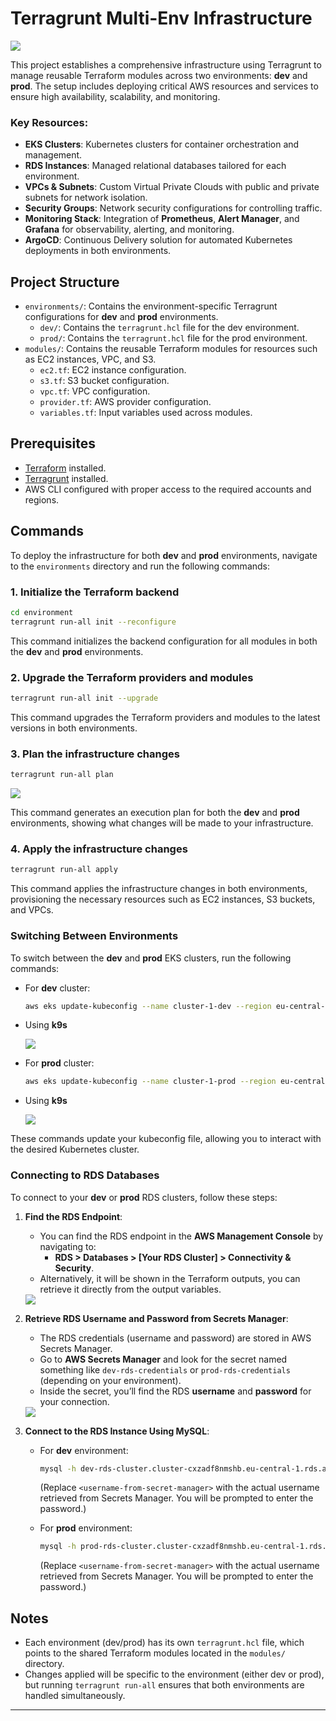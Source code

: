 # Terragrunt Multi-Env Infrastructure

<img src=imgs/cover.png>

This project establishes a comprehensive infrastructure using Terragrunt to manage reusable Terraform modules across two environments: **dev** and **prod**. The setup includes deploying critical AWS resources and services to ensure high availability, scalability, and monitoring.

### Key Resources:

- **EKS Clusters**: Kubernetes clusters for container orchestration and management.
- **RDS Instances**: Managed relational databases tailored for each environment.
- **VPCs & Subnets**: Custom Virtual Private Clouds with public and private subnets for network isolation.
- **Security Groups**: Network security configurations for controlling traffic.
- **Monitoring Stack**: Integration of **Prometheus**, **Alert Manager**, and **Grafana** for observability, alerting, and monitoring.
- **ArgoCD**: Continuous Delivery solution for automated Kubernetes deployments in both environments.

## Project Structure

- `environments/`: Contains the environment-specific Terragrunt configurations for **dev** and **prod** environments.
  - `dev/`: Contains the `terragrunt.hcl` file for the dev environment.
  - `prod/`: Contains the `terragrunt.hcl` file for the prod environment.
- `modules/`: Contains the reusable Terraform modules for resources such as EC2 instances, VPC, and S3.
  - `ec2.tf`: EC2 instance configuration.
  - `s3.tf`: S3 bucket configuration.
  - `vpc.tf`: VPC configuration.
  - `provider.tf`: AWS provider configuration.
  - `variables.tf`: Input variables used across modules.

## Prerequisites

- [Terraform](https://www.terraform.io/downloads.html) installed.
- [Terragrunt](https://terragrunt.gruntwork.io/) installed.
- AWS CLI configured with proper access to the required accounts and regions.

## Commands

To deploy the infrastructure for both **dev** and **prod** environments, navigate to the `environments` directory and run the following commands:

### 1. Initialize the Terraform backend

```bash
cd environment
terragrunt run-all init --reconfigure
```

This command initializes the backend configuration for all modules in both the **dev** and **prod** environments.

### 2. Upgrade the Terraform providers and modules

```bash
terragrunt run-all init --upgrade
```

This command upgrades the Terraform providers and modules to the latest versions in both environments.

### 3. Plan the infrastructure changes

```bash
terragrunt run-all plan
```

<img src=imgs/plan.png>

This command generates an execution plan for both the **dev** and **prod** environments, showing what changes will be made to your infrastructure.

### 4. Apply the infrastructure changes

```bash
terragrunt run-all apply
```

This command applies the infrastructure changes in both environments, provisioning the necessary resources such as EC2 instances, S3 buckets, and VPCs.

### Switching Between Environments

To switch between the **dev** and **prod** EKS clusters, run the following commands:

- For **dev** cluster:

  ```bash
  aws eks update-kubeconfig --name cluster-1-dev --region eu-central-1
  ```

- Using **k9s**

  <img src=imgs/dev.png>

- For **prod** cluster:

  ```bash
  aws eks update-kubeconfig --name cluster-1-prod --region eu-central-1
  ```

- Using **k9s**

  <img src=imgs/prod.png>

These commands update your kubeconfig file, allowing you to interact with the desired Kubernetes cluster.

### Connecting to RDS Databases

To connect to your **dev** or **prod** RDS clusters, follow these steps:

1. **Find the RDS Endpoint**:

   - You can find the RDS endpoint in the **AWS Management Console** by navigating to:
     - **RDS > Databases > [Your RDS Cluster] > Connectivity & Security**.
   - Alternatively, it will be shown in the Terraform outputs, you can retrieve it directly from the output variables.

    <img src=imgs/rds-endpoint.png>

2. **Retrieve RDS Username and Password from Secrets Manager**:

   - The RDS credentials (username and password) are stored in AWS Secrets Manager.
   - Go to **AWS Secrets Manager** and look for the secret named something like `dev-rds-credentials` or `prod-rds-credentials` (depending on your environment).
   - Inside the secret, you’ll find the RDS **username** and **password** for your connection.

    <img src=imgs/sm.png>

3. **Connect to the RDS Instance Using MySQL**:

   - For **dev** environment:

     ```bash
     mysql -h dev-rds-cluster.cluster-cxzadf8nmshb.eu-central-1.rds.amazonaws.com -u <username-from-secret-manager> -P 3306 -p
     ```

     (Replace `<username-from-secret-manager>` with the actual username retrieved from Secrets Manager. You will be prompted to enter the password.)

   - For **prod** environment:
     ```bash
     mysql -h prod-rds-cluster.cluster-cxzadf8nmshb.eu-central-1.rds.amazonaws.com -u <username-from-secret-manager> -P 3306 -p
     ```
     (Replace `<username-from-secret-manager>` with the actual username retrieved from Secrets Manager. You will be prompted to enter the password.)

## Notes

- Each environment (dev/prod) has its own `terragrunt.hcl` file, which points to the shared Terraform modules located in the `modules/` directory.
- Changes applied will be specific to the environment (either dev or prod), but running `terragrunt run-all` ensures that both environments are handled simultaneously.

---
